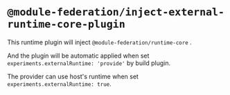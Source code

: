 # `@module-federation/inject-external-runtime-core-plugin` 

This runtime plugin will inject `@module-federation/runtime-core` . 

And the plugin will be automatic applied when set `experiments.externalRuntime: 'provide'` by build plugin. 

The provider can use host's runtime when set `experiments.externalRuntime: true`.
